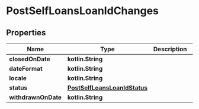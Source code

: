 
# PostSelfLoansLoanIdChanges

## Properties
| Name | Type | Description | Notes |
| ------------ | ------------- | ------------- | ------------- |
| **closedOnDate** | **kotlin.String** |  |  [optional] |
| **dateFormat** | **kotlin.String** |  |  [optional] |
| **locale** | **kotlin.String** |  |  [optional] |
| **status** | [**PostSelfLoansLoanIdStatus**](PostSelfLoansLoanIdStatus.md) |  |  [optional] |
| **withdrawnOnDate** | **kotlin.String** |  |  [optional] |



